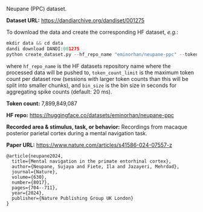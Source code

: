 Neupane (PPC) dataset. 

**Dataset URL:** https://dandiarchive.org/dandiset/001275

To download the data and create the corresponding HF dataset, *e.g.*:
```python
mkdir data && cd data
dandi download DANDI:001275
python create_dataset.py --hf_repo_name "eminorhan/neupane-ppc" --token_count_limit 10_000_000 --bin_size 0.02
```
where `hf_repo_name` is the HF datasets repository name where the processed data will be pushed to, `token_count_limit` is the maximum token count per dataset row (sessions with larger token counts than this will be split into smaller chunks), and `bin_size` is the bin size in seconds for aggregating spike counts (default: 20 ms).

**Token count:** 7,899,849,087

**HF repo:** https://huggingface.co/datasets/eminorhan/neupane-ppc

**Recorded area & stimulus, task, or behavior:** Recordings from macaque posterior parietal cortex during a mental navigation task.

**Paper URL:** https://www.nature.com/articles/s41586-024-07557-z

```
@article{neupane2024,
  title={Mental navigation in the primate entorhinal cortex},
  author={Neupane, Sujaya and Fiete, Ila and Jazayeri, Mehrdad},
  journal={Nature},
  volume={630},
  number={8017},
  pages={704--711},
  year={2024},
  publisher={Nature Publishing Group UK London}
}
```